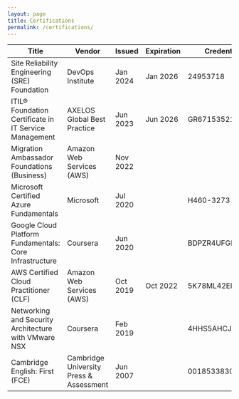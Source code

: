 ```yaml
---
layout: page
title: Certifications
permalink: /certifications/
---
```

| Title                                          | Vendor                                     | Issued       | Expiration   | Credential ID          |
|---------------------------------------------------------|--------------------------------------------|--------------|--------------|------------------------|
| Site Reliability Engineering (SRE) Foundation           | DevOps Institute                           | Jan 2024     | Jan 2026     | 24953718               |
| ITIL® Foundation Certificate in IT Service Management   | AXELOS Global Best Practice                | Jun 2023     | Jun 2026     | GR671535215LS          |
| Migration Ambassador Foundations (Business)             | Amazon Web Services (AWS)                  | Nov 2022     |              |                        |
| Microsoft Certified Azure Fundamentals                  | Microsoft                                  | Jul 2020     |              | H460-3273              |
| Google Cloud Platform Fundamentals: Core Infrastructure | Coursera                                   | Jun 2020     |              | BDPZR4UFGPZ3           |
| AWS Certified Cloud Practitioner (CLF)                  | Amazon Web Services (AWS)                  | Oct 2019     | Oct 2022     | 5K78ML42EMF11BWP       |
| Networking and Security Architecture with VMware NSX    | Coursera                                   | Feb 2019     |              | 4HHS5AHCJYGX           |
| Cambridge English: First (FCE)                          | Cambridge University Press & Assessment    | Jun 2007     |              | 0018533830             |